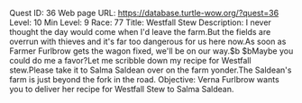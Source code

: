 Quest ID: 36
Web page URL: https://database.turtle-wow.org/?quest=36
Level: 10
Min Level: 9
Race: 77
Title: Westfall Stew
Description: I never thought the day would come when I'd leave the farm.But the fields are overrun with thieves and it's far too dangerous for us here now.As soon as Farmer Furlbrow gets the wagon fixed, we'll be on our way.$b $bMaybe you could do me a favor?Let me scribble down my recipe for Westfall stew.Please take it to Salma Saldean over on the farm yonder.The Saldean's farm is just beyond the fork in the road.
Objective: Verna Furlbrow wants you to deliver her recipe for Westfall Stew to Salma Saldean.
